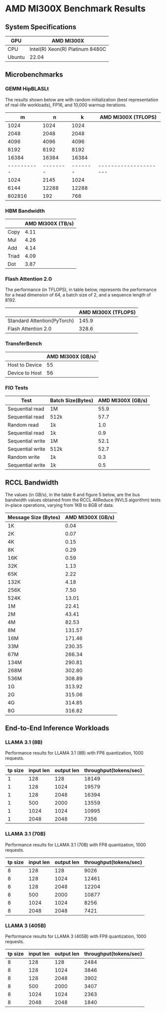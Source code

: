 
# AMD MI300X Benchmark Results

## System Specifications

| GPU           | AMD MI300X |
|---------------|-------------------|
| CPU           | Intel(R) Xeon(R) Platinum 8480C |
| Ubuntu        |   22.04  |


## Microbenchmarks
### GEMM HipBLASLt  

The results shown below are with random initialization (best representation of real-life workloads), FP16, and 10,000 warmup iterations.

| m           | n         | k        | AMD MI300X (TFLOPS)    | 
| ----------- | --------- | -------- | ---------------------- |  
| 1024        | 1024      | 1024     |                    |  
| 2048        | 2048      | 2048     |             |  
| 4096        | 4096      | 4096     |                  |  
| 8192        | 8192      | 8192     |                 |  
| 16384       | 16384     | 16384    |                 |  
| \---------- | \-------- | \------- | \--------------------- |  
| 1024        | 2145      | 1024     |                    |  
| 6144        | 12288     | 12288    |                |  
| 802816      | 192       | 768      |                   |  

### HBM Bandwidth

|       | AMD MI300X (TB/s) | 
| ----- | ----------------- |  
| Copy  | 4.11              |  
| Mul   | 4.26              |  
| Add   | 4.14              |  
| Triad | 4.09              |  
| Dot   | 3.87              |  


### Flash Attention 2.0

The performance (in TFLOPS), in table below, represents the performance for a head dimension of 64, a batch size of 2, and a sequence length of 8192.

|       | AMD MI300X (TFLOPS) | 
| ----- | ----------------- |  
| Standard Attention(PyTorch)  | 145.9   |  
| Flash Attention 2.0   | 328.6  |

### TransferBench

|                       | AMD MI300X (GB/s) |  
| --------------------- | ----------------- |  
| Host to Device        | 55                |  
| Device to Host        | 56                |  


### FIO Tests

| Test             | Batch Size(Bytes) | AMD MI300X (GB/s) |  
| ---------------- | ----------------- | ----------------- |  
| Sequential read  | 1M                | 55.9              |  
| Sequential read  | 512k              | 57.7              |  
| Random read      | 1k                | 1.0              |  
| Sequential read  | 1k                | 0.9              |  
| Sequential write | 1M                | 52.1              |  
| Sequential write | 512k              | 52.7              |  
| Random write     | 1k                | 0.3              |  
| Sequential write | 1k                | 0.5             |  


## RCCL Bandwidth

The values (in GB/s), in the table 6 and figure 5 below, are the bus bandwidth values obtained from the RCCL AllReduce (NVLS algorithm) tests in-place operations, varying from 1KB to 8GB of data.

| Message Size (Bytes) | AMD MI300X (GB/s) |  
| -------------------- | ----------------- |  
| 1K                   | 0.04              |  
| 2K                   | 0.07              | 
| 4K                   | 0.15              |  
| 8K                   | 0.29              |  
| 16K                  | 0.59              |  
| 32K                  | 1.13             |  
| 65K                  | 2.22              |  
| 132K                 | 4.18              |  
| 256K                 | 7.50             |  
| 524K                 | 13.01             |  
| 1M                   | 22.41             |  
| 2M                   | 43.41             |  
| 4M                   | 82.53            |  
| 8M                   | 131.57            |  
| 16M                  | 171.46            |  
| 33M                  | 230.35            |  
| 67M                  | 266.34            |  
| 134M                 | 290.81            |  
| 268M                 | 302.80            |  
| 536M                 | 308.89            |  
| 1G                   | 313.92           |  
| 2G                   | 315.06            |  
| 4G                   | 314.85            |  
| 8G                   | 316.82            |  

## End-to-End Inference Workloads 

### LLAMA 3.1 (8B) 

Performance results for LLAMA 3.1 (8B) with FP8 quantization, 1000 requests.

| tp size | input len | output len | throughput(tokens/sec) |
|---------|-----------|------------|------------------------|
| 1       | 128       | 128        | 18149                  |
| 1       | 128       | 1024       | 19579                |
| 1       | 128       | 2048       | 16394                |
| 1       | 500       | 2000       | 13559                 |
| 1       | 1024      | 1024       | 10995                 |
| 1       | 2048      | 2048       | 7356                  |

### LLAMA 3.1 (70B) 

Performance results for LLAMA 3.1 (70B) with FP8 quantization, 1000 requests.

| tp size | input len | output len | throughput(tokens/sec) |
|---------|-----------|------------|------------------------|
| 8       | 128       | 128        | 9026                  |
| 8       | 128       | 1024       | 12461                  |
| 8       | 128       | 2048       | 12204                  |
| 8       | 500       | 2000       | 10877                  |
| 8       | 1024      | 1024       | 8256                   |
| 8       | 2048      | 2048       | 7421                   |

### LLAMA 3 (405B) 

Performance results for LLAMA 3 (405B) with FP8 quantization, 1000 requests.

| tp size | input len | output len | throughput(tokens/sec) |
|---------|-----------|------------|------------------------|
| 8       | 128       | 128        | 2484                   |
| 8       | 128       | 1024       | 3846                   |
| 8       | 128       | 2048       | 3902                   |
| 8       | 500       | 2000       | 3407                  |
| 8       | 1024      | 1024       | 2363                   |
| 8       | 2048      | 2048       | 1840                  |
